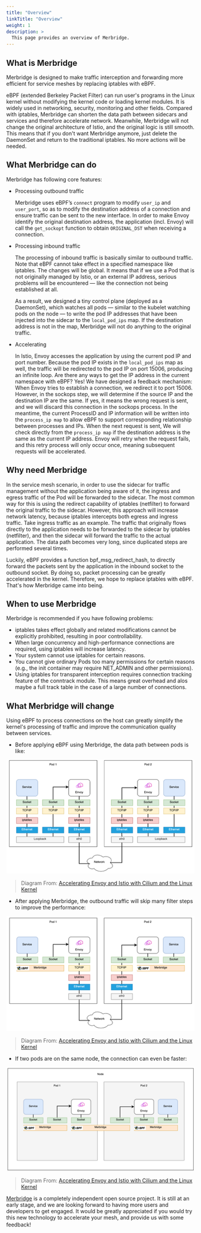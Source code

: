 ```yaml
---
title: "Overview"
linkTitle: "Overview"
weight: 1
description: >
  This page provides an overview of Merbridge.
---
```


## What is Merbridge

Merbridge is designed to make traffic interception and forwarding more efficient for service meshes by replacing iptables with eBPF.

eBPF (extended Berkeley Packet Filter) can run user's programs in the Linux kernel without modifying the kernel code or loading kernel modules. It is widely used in networking, security, monitoring and other fields. Compared with iptables, Merbridge can shorten the data path between sidecars and services and therefore accelerate network. Meanwhile, Merbridge will not change the original architecture of Istio, and the original logic is still smooth. This means that if you don't want Merbridge anymore, just delete the DaemonSet and return to the traditional iptables. No more actions will be needed.

## What Merbridge can do

Merbridge has following core features:

- Processing outbound traffic

  Merbridge uses eBPF’s `connect` program to modify `user_ip` and `user_port`, so as to modify the destination address of a connection and ensure traffic can be sent to the new interface. In order to make Envoy identify the original destination address, the application (incl. Envoy) will call the `get_sockopt` function to obtain `ORIGINAL_DST` when receiving a connection.

- Processing inbound traffic

  The processing of inbound traffic is basically similar to outbound traffic. Note that eBPF cannot take effect in a specified namespace like iptables. The changes will be global. It means that if we use a Pod that is not originally managed by Istio, or an external IP address, serious problems will be encountered — like the connection not being established at all.

  As a result, we designed a tiny control plane (deployed as a DaemonSet), which watches all pods — similar to the kubelet watching pods on the node — to write the pod IP addresses that have been injected into the sidecar to the `local_pod_ips` map. If the destination address is not in the map, Merbridge will not do anything to the original traffic.

- Accelerating 

  In Istio, Envoy accesses the application by using the current pod IP and port number. Because the pod IP exists in the `local_pod_ips` map as well, the traffic will be redirected to the pod IP on port 15006, producing an infinite loop. Are there any ways to get the IP address in the current namespace with eBPF? Yes! We have designed a feedback mechanism: When Envoy tries to establish a connection, we redirect it to port 15006. However, in the sockops step, we will determine if the source IP and the destination IP are the same. If yes, it means the wrong request is sent, and we will discard this connection in the sockops process. In the meantime, the current ProcessID and IP information will be written into the `process_ip map` to allow eBPF to support corresponding relationship between processes and IPs. When the next request is sent, We will check directly from the `process_ip map` if the destination address is the same as the current IP address. Envoy will retry when the request fails, and this retry process will only occur once, meaning subsequent requests will be accelerated.

## Why need Merbridge

In the service mesh scenario, in order to use the sidecar for traffic management without the application being aware of it, the ingress and egress traffic of the Pod will be forwarded to the sidecar. The most common way for this is using the redirect capability of iptables (netfilter) to forward the original traffic to the sidecar. However, this approach will increase network latency, because iptables intercepts both egress and ingress traffic. Take ingress traffic as an example. The traffic that originally flows directly to the application needs to be forwarded to the sidecar by iptables (netfilter), and then the sidecar will forward the traffic to the actual application. The data path becomes very long, since duplicated steps are performed several times.

Luckily, eBPF provides a function bpf_msg_redirect_hash, to directly forward the packets sent by the application in the inbound socket to the outbound socket. By doing so, packet processing can be greatly accelerated in the kernel. Therefore, we hope to replace iptables with eBPF. That's how Merbridge came into being.

## When to use Merbridge

Merbridge is recommended if you have following problems:

- iptables takes effect globally and related modifications cannot be explicitly prohibited, resulting in poor controllability.
- When large concurrency and high-performance connections are required, using iptables will increase latency.
- Your system cannot use iptables for certain reasons.
- You cannot give ordinary Pods too many permissions for certain reasons (e.g., the init container may require NET_ADMIN and other permissions).
- Using iptables for transparent interception requires connection tracking feature of the conntrack module. This means great overhead and alos maybe a full track table in the case of a large number of connections.

## What Merbridge will change

Using eBPF to process connections on the host can greatly simplify the kernel's processing of traffic and improve the communication quality between services.

- Before applying eBPF using Merbridge, the data path between pods is like:

![iptable path](./imgs/iptables_path.png)
> Diagram From: [Accelerating Envoy and Istio with Cilium and the Linux Kernel](https://pt.slideshare.net/ThomasGraf5/accelerating-envoy-and-istio-with-cilium-and-the-linux-kernel/22)

- After applying Merbridge, the outbound traffic will skip many filter steps to improve the performance:

![eBPF path](./imgs/eBPF_path.png)
> Diagram From: [Accelerating Envoy and Istio with Cilium and the Linux Kernel](https://pt.slideshare.net/ThomasGraf5/accelerating-envoy-and-istio-with-cilium-and-the-linux-kernel/22)

- If two pods are on the same node, the connection can even be faster:

![same-node eBPF path](./imgs/sameNode_eBPF_path.png)
> Diagram From: [Accelerating Envoy and Istio with Cilium and the Linux Kernel](https://pt.slideshare.net/ThomasGraf5/accelerating-envoy-and-istio-with-cilium-and-the-linux-kernel/22)

[Merbridge](https://github.com/merbridge/merbridge) is a completely independent open source project. It is still at an early stage, and we are looking forward to having more users and developers to get engaged. It would be greatly appreciated if you would try this new technology to accelerate your mesh, and provide us with some feedback!　